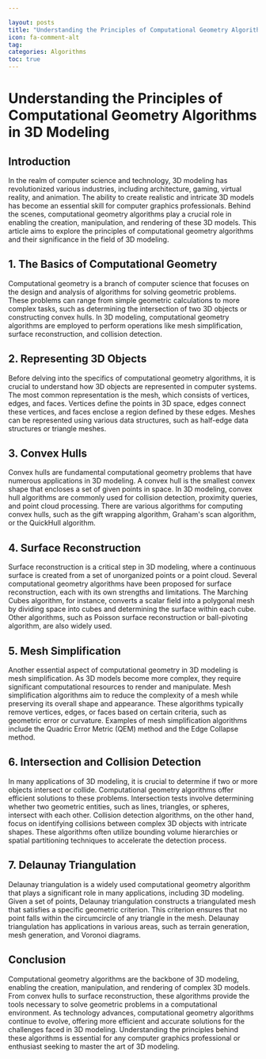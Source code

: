 ```yaml
---

layout: posts
title: "Understanding the Principles of Computational Geometry Algorithms in 3D Modeling"
icon: fa-comment-alt
tag:      
categories: Algorithms
toc: true
---
```




# Understanding the Principles of Computational Geometry Algorithms in 3D Modeling

## Introduction

In the realm of computer science and technology, 3D modeling has revolutionized various industries, including architecture, gaming, virtual reality, and animation. The ability to create realistic and intricate 3D models has become an essential skill for computer graphics professionals. Behind the scenes, computational geometry algorithms play a crucial role in enabling the creation, manipulation, and rendering of these 3D models. This article aims to explore the principles of computational geometry algorithms and their significance in the field of 3D modeling.

## 1. The Basics of Computational Geometry

Computational geometry is a branch of computer science that focuses on the design and analysis of algorithms for solving geometric problems. These problems can range from simple geometric calculations to more complex tasks, such as determining the intersection of two 3D objects or constructing convex hulls. In 3D modeling, computational geometry algorithms are employed to perform operations like mesh simplification, surface reconstruction, and collision detection.

## 2. Representing 3D Objects

Before delving into the specifics of computational geometry algorithms, it is crucial to understand how 3D objects are represented in computer systems. The most common representation is the mesh, which consists of vertices, edges, and faces. Vertices define the points in 3D space, edges connect these vertices, and faces enclose a region defined by these edges. Meshes can be represented using various data structures, such as half-edge data structures or triangle meshes.

## 3. Convex Hulls

Convex hulls are fundamental computational geometry problems that have numerous applications in 3D modeling. A convex hull is the smallest convex shape that encloses a set of given points in space. In 3D modeling, convex hull algorithms are commonly used for collision detection, proximity queries, and point cloud processing. There are various algorithms for computing convex hulls, such as the gift wrapping algorithm, Graham's scan algorithm, or the QuickHull algorithm.

## 4. Surface Reconstruction

Surface reconstruction is a critical step in 3D modeling, where a continuous surface is created from a set of unorganized points or a point cloud. Several computational geometry algorithms have been proposed for surface reconstruction, each with its own strengths and limitations. The Marching Cubes algorithm, for instance, converts a scalar field into a polygonal mesh by dividing space into cubes and determining the surface within each cube. Other algorithms, such as Poisson surface reconstruction or ball-pivoting algorithm, are also widely used.

## 5. Mesh Simplification

Another essential aspect of computational geometry in 3D modeling is mesh simplification. As 3D models become more complex, they require significant computational resources to render and manipulate. Mesh simplification algorithms aim to reduce the complexity of a mesh while preserving its overall shape and appearance. These algorithms typically remove vertices, edges, or faces based on certain criteria, such as geometric error or curvature. Examples of mesh simplification algorithms include the Quadric Error Metric (QEM) method and the Edge Collapse method.

## 6. Intersection and Collision Detection

In many applications of 3D modeling, it is crucial to determine if two or more objects intersect or collide. Computational geometry algorithms offer efficient solutions to these problems. Intersection tests involve determining whether two geometric entities, such as lines, triangles, or spheres, intersect with each other. Collision detection algorithms, on the other hand, focus on identifying collisions between complex 3D objects with intricate shapes. These algorithms often utilize bounding volume hierarchies or spatial partitioning techniques to accelerate the detection process.

## 7. Delaunay Triangulation

Delaunay triangulation is a widely used computational geometry algorithm that plays a significant role in many applications, including 3D modeling. Given a set of points, Delaunay triangulation constructs a triangulated mesh that satisfies a specific geometric criterion. This criterion ensures that no point falls within the circumcircle of any triangle in the mesh. Delaunay triangulation has applications in various areas, such as terrain generation, mesh generation, and Voronoi diagrams.

## Conclusion

Computational geometry algorithms are the backbone of 3D modeling, enabling the creation, manipulation, and rendering of complex 3D models. From convex hulls to surface reconstruction, these algorithms provide the tools necessary to solve geometric problems in a computational environment. As technology advances, computational geometry algorithms continue to evolve, offering more efficient and accurate solutions for the challenges faced in 3D modeling. Understanding the principles behind these algorithms is essential for any computer graphics professional or enthusiast seeking to master the art of 3D modeling.